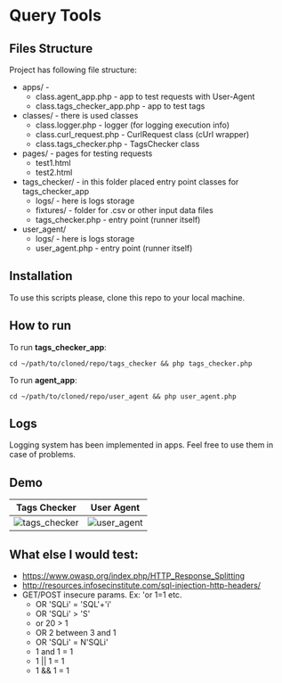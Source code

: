 # Query Tools

## Files Structure
Project has following file structure:
- apps/ - 
  - class.agent_app.php - app to test requests with User-Agent
  - class.tags_checker_app.php - app to test tags
- classes/  - there is used classes
  - class.logger.php - logger (for logging execution info)
  - class.curl_request.php - CurlRequest class (cUrl wrapper)
  - class.tags_checker.php - TagsChecker class
- pages/ - pages for testing requests
  - test1.html
  - test2.html
- tags_checker/ - in this folder placed entry point classes for tags_checker_app
  - logs/ - here is logs storage
  - fixtures/ - folder for .csv or other input data files
  - tags_checker.php - entry point (runner itself)
- user_agent/ 
  - logs/ - here is logs storage
  - user_agent.php - entry point (runner itself)

## Installation 
To use this scripts please, clone this repo to your local machine. 

## How to run
To run **tags_checker_app**:
```
cd ~/path/to/cloned/repo/tags_checker && php tags_checker.php
```

To run **agent_app**:
```
cd ~/path/to/cloned/repo/user_agent && php user_agent.php
```
  
## Logs 
Logging system has been implemented in apps. Feel free to use them in case of problems.

## Demo
Tags Checker | User Agent 
-------------|-----------
![tags_checker](https://cloud.githubusercontent.com/assets/3316019/14246785/13807cdc-fa72-11e5-8a24-626bc3d704d5.gif)|![user_agent](https://cloud.githubusercontent.com/assets/3316019/14246786/13aca852-fa72-11e5-823f-a6a829b21b50.gif)

## What else I would test:
- https://www.owasp.org/index.php/HTTP_Response_Splitting
- http://resources.infosecinstitute.com/sql-injection-http-headers/
- GET/POST insecure params. Ex: 'or 1=1 etc.
  - OR 'SQLi' = 'SQL'+'i'
  - OR 'SQLi' > 'S'
  - or 20 > 1
  - OR 2 between 3 and 1
  - OR 'SQLi' = N'SQLi'
  - 1 and 1 = 1
  - 1 || 1 = 1
  - 1 && 1 = 1 



